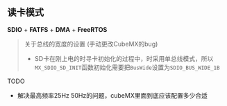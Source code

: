 ## 读卡模式
**SDIO** + **FATFS** + **DMA** + **FreeRTOS**
> 关于总线的宽度的设置 (手动更改CubeMX的bug)
> + SD卡在刚上电的时寻卡初始化的过程中，时采用单总线模式，所以`MX_SDIO_SD_INIT`函数初始化需要把`BusWide`设置为`SDIO_BUS_WIDE_1B`

TODO
- 解决最高频率25Hz 50Hz的问题，cubeMX里面到底应该配置多少合适